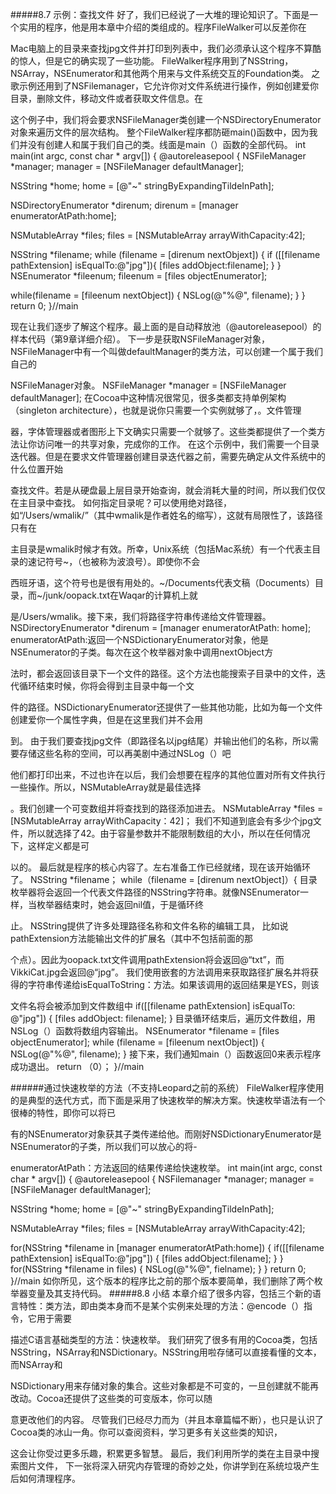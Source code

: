 #####8.7 示例：查找文件
好了，我们已经说了一大堆的理论知识了。下面是一个实用的程序，他是用本章中介绍的类组成的。程序FileWalker可以反差你在

Mac电脑上的目录来查找jpg文件并打印到列表中，我们必须承认这个程序不算酷的惊人，但是它的确实现了一些功能。
FileWalker程序用到了NSString，NSArray，NSEnumerator和其他两个用来与文件系统交互的Foundation类。
之歌示例还用到了NSFilemanager，它允许你对文件系统进行操作，例如创建爱你目录，删除文件，移动文件或者获取文件信息。在

这个例子中，我们将会要求NSFileManager类创建一个NSDirectoryEnumerator对象来遍历文件的层次结构。
整个FileWalker程序都防砸main()函数中，因为我们并没有创建人和属于我们自己的类。线面是main（）函数的全部代码。
int main(int argc, const char * argv[])
{
@autoreleasepool
{
NSFileManager *manager;
manager = [NSFileManager defaultManager];

NSString *home;
home = [@"~" stringByExpandingTildeInPath];

NSDirectoryEnumerator *direnum;
direnum = [manager enumeratorAtPath:home];

NSMutableArray *files;
files = [NSMutableArray arrayWithCapacity:42];

NSString *filename;
while (filename = [direnum nextObjext])
{
if ([[filename pathExtension] isEqualTo:@"jpg"]){
[files addObject:filename];
}
}
NSEnumerator *fileenum;
fileenum = [files objectEnumerator];

while(filename = [fileenum nextObject])
{
NSLog(@"%@", filename);
}
}
return 0;
}//main

现在让我们逐步了解这个程序。最上面的是自动释放池（@autoreleasepool）的样本代码（第9章详细介绍）。
下一步是获取NSFileManager对象，NSFileManager中有一个叫做defaultManager的类方法，可以创建一个属于我们自己的

NSFileManager对象。
NSFileManager *manager = [NSFileManager defaultManager];
在Cocoa中这种情况很常见，很多类都支持单例架构（singleton architecture），也就是说你只需要一个实例就够了，。文件管理

器，字体管理器或者图形上下文确实只需要一个就够了。这些类都提供了一个类方法让你访问唯一的共享对象，完成你的工作。
在这个示例中，我们需要一个目录迭代器。但是在要求文件管理器创建目录迭代器之前，需要先确定从文件系统中的什么位置开始

查找文件。若是从硬盘最上层目录开始查询，就会消耗大量的时间，所以我们仅仅在主目录中查找。
如何指定目录呢？可以使用绝对路径，如“/Users/wmalik/”（其中wmalik是作者姓名的缩写），这就有局限性了，该路径只有在

主目录是wmalik时候才有效。所幸，Unix系统（包括Mac系统）有一个代表主目录的速记符号~，（也被称为波浪号）。即使你不会

西班牙语，这个符号也是很有用处的。~/Documents代表文稿（Documents）目录，而~/junk/oopack.txt在Waqar的计算机上就

是/Users/wmalik。接下来，我们将路径字符串传递给文件管理器。
NSDirectoryEnumerator *direnum = [manager enumeratorAtPath: home];
enumeratorAtPath:返回一个NSDictionaryEnumerator对象，他是NSEnumerator的子类。每次在这个枚举器对象中调用nextObject方

法时，都会返回该目录下一个文件的路径。这个方法也能搜索子目录中的文件，迭代循环结束时候，你将会得到主目录中每一个文

件的路径。NSDictionaryEnumerator还提供了一些其他功能，比如为每一个文件创建爱你一个属性字典，但是在这里我们并不会用

到。
由于我们要查找jpg文件（即路径名以jpg结尾）并输出他们的名称，所以需要存储这些名称的空间，可以再美剧中通过NSLog（）吧

他们都打印出来，不过也许在以后，我们会想要在程序的其他位置对所有文件执行一些操作。所以，NSMutableArray就是最佳选择

。我们创建一个可变数组并将查找到的路径添加进去。
NSMutableArray *files = [NSMutableArray arrayWithCapacity：42]；
我们不知道到底会有多少个jpg文件，所以就选择了42。由于容量参数并不能限制数组的大小，所以在任何情况下，这样定义都是可

以的。
最后就是程序的核心内容了。左右准备工作已经就绪，现在该开始循环了。
NSString *filename；
while（filename = [direnum nextObject]）{
目录枚举器将会返回一个代表文件路径的NSString字符串。就像NSEnumerator一样，当枚举器结束时，她会返回nil值，于是循环终

止。
NSString提供了许多处理路径名称和文件名称的编辑工具， 比如说pathExtension方法能输出文件的扩展名（其中不包括前面的那

个点）。因此为oopack.txt文件调用pathExtension将会返回@“txt”，而VikkiCat.jpg会返回@“jpg”。
我们使用嵌套的方法调用来获取路径扩展名并将获得的字符串传递给isEqualToString：方法。如果该调用的返回结果是YES，则该

文件名将会被添加到文件数组中
if([[filename pathExtension] isEqualTo: @"jpg"])
{
[files addObject: filename];
}
目录循环结束后，遍历文件数组，用NSLog（）函数将数组内容输出。
NSEnumerator *filename = [files objectEnumerator];
while (filename = [fileenum nextObject])
{
NSLog(@"%@", filename);
}
接下来，我们通知main（）函数返回0来表示程序成功退出。
return （0）；
}//main


######通过快速枚举的方法（不支持Leopard之前的系统）
FileWalker程序使用的是典型的迭代方式，而下面是采用了快速枚举的解决方案。快速枚举语法有一个很棒的特性，即你可以将已

有的NSEnumerator对象获其子类传递给他。而刚好NSDictionaryEnumerator是NSEnumerator的子类，所以我们可以放心的将-

enumeratorAtPath：方法返回的结果传递给快速枚举。
int main(int argc, const char * argv[])
{
@autoreleasepool
{
NSFilemanager *manager;
manager = [NSFileManager defaultManager];

NSString *home;
home = [@"~" stringByExpandingTildeInPath];

NSMutableArray *files;
files = [NSMutableArray arrayWithCapacity:42];

for(NSString *filename in [manager enumeratorAtPath:home])
{
if([[filename pathExtension] isEqualTo:@"jpg"])
{
[files addObject:filename];
}
}
for(NSString *filename in files)
{
NSLog(@"%@", fielname);
}
}
return 0;
}//main
如你所见，这个版本的程序比之前的那个版本要简单，我们删除了两个枚举器变量及其支持代码。
#####8.8 小结
本章介绍了很多内容，包括三个新的语言特性：类方法，即由类本身而不是某个实例来处理的方法：@encode（）指令，它用于需要

描述C语言基础类型的方法：快速枚举。
我们研究了很多有用的Cocoa类，包括NSString，NSArray和NSDictionary。NSString用啦存储可以直接看懂的文本，而NSArray和

NSDictionary用来存储对象的集合。这些对象都是不可变的，一旦创建就不能再改动。Cocoa还提供了这些类的可变版本，你可以随

意更改他们的内容。
尽管我们已经尽力而为（并且本章篇幅不断），也只是认识了Cocoa类的冰山一角。你可以查阅资料，学习更多有关这些类的知识，

这会让你受过更多乐趣，积累更多智慧。
最后，我们利用所学的类在主目录中搜索图片文件，
下一张将深入研究内存管理的奇妙之处，你讲学到在系统垃圾产生后如何清理程序。





